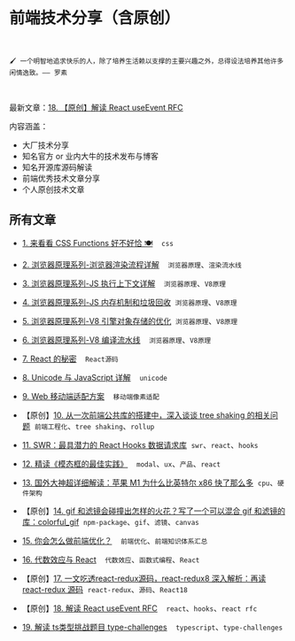 # 前端技术分享（含原创）

<br />

`🖌 一个明智地追求快乐的人，除了培养生活赖以支撑的主要兴趣之外，总得设法培养其他许多闲情逸致。—— 罗素`

<br />

最新文章：[18. 【原创】解读 React useEvent RFC](https://www.github.com/HiWayne/share-technology/blob/main/original/18.React新RFC-useEvent.md)

内容涵盖：
- 大厂技术分享
- 知名官方 or 业内大牛的技术发布与博客
- 知名开源库源码解读
- 前端优秀技术文章分享
- 个人原创技术文章

## 所有文章

- [1. 来看看 CSS Functions 好不好恰 🍽](https://www.github.com/HiWayne/share-technology/blob/main/docs/1.来看看_CSS_Functions_好不好恰_🍽.md)&nbsp;&nbsp;&nbsp;&nbsp;`css`

- [2. 浏览器原理系列-浏览器渲染流程详解](https://www.github.com/HiWayne/share-technology/blob/main/docs/2.浏览器原理系列-浏览器渲染流程详解.md)&nbsp;&nbsp;&nbsp;&nbsp;`浏览器原理`、`渲染流水线`

- [3. 浏览器原理系列-JS 执行上下文详解](https://www.github.com/HiWayne/share-technology/blob/main/docs/3.浏览器原理系列-JS_执行上下文详解.md)&nbsp;&nbsp;&nbsp;&nbsp;`浏览器原理`、`V8原理`

- [4. 浏览器原理系列-JS 内存机制和垃圾回收](https://www.github.com/HiWayne/share-technology/blob/main/docs/4.浏览器原理系列-JS_内存机制和垃圾回收.md)&nbsp;&nbsp;`浏览器原理`、`V8原理`

- [5. 浏览器原理系列-V8 引擎对象存储的优化](https://www.github.com/HiWayne/share-technology/blob/main/docs/5.浏览器原理系列-V8_引擎对象存储的优化.md)&nbsp;&nbsp;`浏览器原理`、`V8原理`

- [6. 浏览器原理系列-V8 编译流水线](https://www.github.com/HiWayne/share-technology/blob/main/docs/6.浏览器原理系列-V8_编译流水线.md)&nbsp;&nbsp;&nbsp;&nbsp;`浏览器原理`、`V8原理`

- [7. React 的秘密](https://www.github.com/HiWayne/share-technology/blob/main/docs/7.React的秘密.md)&nbsp;&nbsp;&nbsp;&nbsp;`React源码`

- [8. Unicode 与 JavaScript 详解](https://www.github.com/HiWayne/share-technology/blob/main/docs/8.Unicode与JavaScript详解.md)&nbsp;&nbsp;&nbsp;&nbsp;`unicode`

- [9. Web 移动端适配方案](https://www.github.com/HiWayne/share-technology/blob/main/docs/9.Web移动端适配方案.md)&nbsp;&nbsp;&nbsp;&nbsp;`移动端像素适配`

- 【原创】[10. 从一次前端公共库的搭建中，深入谈谈 tree shaking 的相关问题](https://www.github.com/HiWayne/share-technology/blob/main/original/10.深入tree-shaking.md)&nbsp;&nbsp;`前端工程化`、`tree shaking`、`rollup`

- [11. SWR：最具潜力的 React Hooks 数据请求库](https://www.github.com/HiWayne/share-technology/blob/main/docs/11.SWR：最具潜力的React_Hooks数据请求库.md)&nbsp;&nbsp;`swr`、`react`、`hooks`

- [12. 精读《模态框的最佳实践》](https://www.github.com/HiWayne/share-technology/blob/main/docs/12.精读《模态框的最佳实践》.md)&nbsp;&nbsp;&nbsp;&nbsp;`modal`、`ux`、`产品`、`react`

- [13. 国外大神超详细解读：苹果 M1 为什么比英特尔 x86 快了那么多](https://www.github.com/HiWayne/share-technology/blob/main/docs/13.国外大神超详细解读：苹果M1为什么比英特尔x86快了那么多.md)&nbsp;&nbsp;`cpu`、`硬件架构`

- 【原创】[14. gif 和滤镜会碰撞出怎样的火花？写了一个可以混合 gif 和滤镜的库：colorful_gif](https://www.github.com/HiWayne/share-technology/blob/main/original/14.混合gif和滤镜的库.md)&nbsp;&nbsp;`npm-package`、`gif`、`滤镜`、`canvas`

- [15. 你会怎么做前端优化？](https://www.github.com/HiWayne/share-technology/blob/main/docs/15.你会怎么做前端优化？.md)&nbsp;&nbsp;&nbsp;&nbsp;`前端优化`、`前端知识体系汇总`

- [16. 代数效应与 React](https://www.github.com/HiWayne/share-technology/blob/main/docs/16.代数效应与React.md)&nbsp;&nbsp;&nbsp;&nbsp;`代数效应`、`函数式编程`、`React`

- 【原创】[17. 一文吃透react-redux源码，react-redux8 深入解析：再读 react-redux 源码](https://www.github.com/HiWayne/share-technology/blob/main/original/17.再读react-redux源码.md)&nbsp;&nbsp;`react-redux`、`源码`、`React18`

- 【原创】[18. 解读 React useEvent RFC](https://www.github.com/HiWayne/share-technology/blob/main/original/18.React新RFC-useEvent.md)&nbsp;&nbsp;&nbsp;&nbsp;`react`、`hooks`、`react rfc`

- [19. 解读 ts类型挑战题目 type-challenges](https://www.github.com/HiWayne/share-technology/blob/main/docs/19.解读type-challenges.md)&nbsp;&nbsp;&nbsp;&nbsp;`typescript`、`type-challenges`